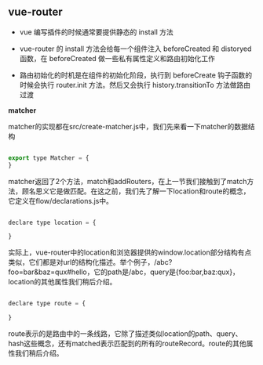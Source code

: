 ## vue-router

+ vue 编写插件的时候通常要提供静态的 install 方法

+ vue-router 的 install 方法会给每一个组件注入 beforeCreated 和 distoryed 函数，在 beforeCreated 做一些私有属性定义和路由初始化工作

+ 路由初始化的时机是在组件的初始化阶段，执行到 beforeCreate 钩子函数的时候会执行 router.init 方法。然后又会执行 history.transitionTo 方法做路由过渡

**matcher**

matcher的实现都在src/create-matcher.js中，我们先来看一下matcher的数据结构

```js

export type Matcher = {
}

```

matcher返回了2个方法，match和addRouters，在上一节我们接触到了match方法，顾名思义它是做匹配。在这之前，我们先了解一下location和route的概念，它定义在flow/declarations.js中。

```js

declare type location = {

}

```

实际上，vue-router中的location和浏览器提供的window.location部分结构有点类似，它们都是对url的结构化描述。举个例子，/abc?foo=bar&baz=qux#hello，它的path是/abc，query是{foo:bar,baz:qux}，location的其他属性我们稍后介绍。

```js

declare type route = {

}

```

route表示的是路由中的一条线路，它除了描述类似location的path、query、hash这些概念，还有matched表示匹配到的所有的routeRecord。route的其他属性我们稍后介绍。